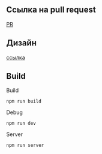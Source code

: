 ## Ссылка на pull request
[PR](https://github.com/PR-1)

## Дизайн
[ссылка](https://www.figma.com/file/g5F4Vg23CHEFMqMGp42iwm/Chat?node-id=21985%3A2&t=wYqSpWiz6vWT544K-1)

## Build
Build
```
npm run build
```
Debug
```
npm run dev
```
Server
```
npm run server
```
